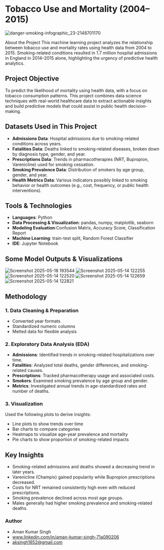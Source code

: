 # Tobacco Use and Mortality (2004–2015) 
![danger-smoking-infographic_23-2148701170](https://github.com/user-attachments/assets/e4f8908c-19a7-4782-ba12-fe5c6a359bcf)

About the Project
This machine learning project analyzes the relationship between tobacco use and mortality rates using health data from 2004 to 2015. Smoking-related conditions resulted in 1.7 million hospital admissions in England in 2014–2015 alone, highlighting the urgency of predictive health analytics.

## Project Objective
To predict the likelihood of mortality using health data, with a focus on tobacco consumption patterns. This project combines data science techniques with real-world healthcare data to extract actionable insights and build predictive models that could assist in public health decision-making.

## Datasets Used in This Project
- **Admissions Data**: Hospital admissions due to smoking-related conditions across years.
- **Fatalities Data**: Deaths linked to smoking-related diseases, broken down by diagnosis type, gender, and year.
- **Prescriptions Data**: Trends in pharmacotherapies (NRT, Bupropion, Varenicline) used for smoking cessation.
- **Smoking Prevalence Data**: Distribution of smokers by age group, gender, and year.
- **Health Metrics Data**: Various indicators possibly linked to smoking behavior or health outcomes (e.g., cost, frequency, or public health interventions).
  
## Tools & Technologies
- **Languages**: Python
- **Data Processing & Visualization**: pandas, numpy, matplotlib, seaborn  
- **Modeling Evaluation**:Confusion Matrix, Accuracy Score, Classification Report 
- **Machine Learning**: train-test split, Random Forest Classifier  
- **IDE**: Jupyter Notebook
   
## Some Model Outputs & Visualizations
![Screenshot 2025-05-18 193544](https://github.com/user-attachments/assets/72c95c36-1beb-4b81-8d44-11e38bd9cc1a)
![Screenshot 2025-05-14 122255](https://github.com/user-attachments/assets/959165cd-3fa5-4bb0-98c5-dc091a4da61a)
![Screenshot 2025-05-14 122520](https://github.com/user-attachments/assets/31380bbb-c8de-47bc-b52a-e438396d5aec)
![Screenshot 2025-05-14 122659](https://github.com/user-attachments/assets/aa1faaff-7c44-42f0-86d1-f2199c257fe0)
![Screenshot 2025-05-14 122821](https://github.com/user-attachments/assets/059cc35f-0062-4cef-8e61-bd9701b3fdff)

## Methodology
### 1. Data Cleaning & Preparation
- Converted year formats
- Standardized numeric columns
- Melted data for flexible analysis

### 2. Exploratory Data Analysis (EDA)
- **Admissions**: Identified trends in smoking-related hospitalizations over time.
- **Fatalities**: Analyzed total deaths, gender differences, and smoking-related causes.
- **Prescriptions**: Tracked pharmacotherapy usage and associated costs.
- **Smokers**: Examined smoking prevalence by age group and gender.
- **Metrics**: Investigated annual trends in age-standardized rates and number of deaths.

### 3. Visualization
Used the following plots to derive insights:
- Line plots to show trends over time
- Bar charts to compare categories
- Heatmaps to visualize age-year prevalence and mortality
- Pie charts to show proportion of smoking-related impacts
  
## Key Insights
- Smoking-related admissions and deaths showed a decreasing trend in later years.
- Varenicline (Champix) gained popularity while Bupropion prescriptions decreased.
- Costs for NRT remained consistently high even with reduced prescriptions.
- Smoking prevalence declined across most age groups.
- Males generally had higher smoking prevalence and smoking-related deaths.

### Author
- Aman Kumar Singh
- www.linkedin.com/in/aman-kumar-singh-71a090206
- aksingh1652@gmail.com

